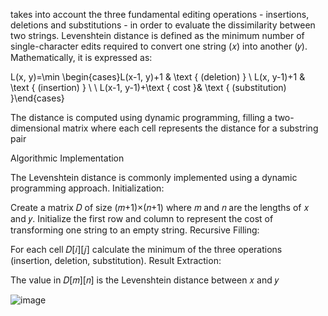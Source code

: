 takes into account the three fundamental editing operations - insertions, deletions and substitutions - in order to evaluate the dissimilarity between two strings.
Levenshtein distance is defined as the minimum number of single-character edits required to convert one string (𝑥) into another (𝑦). Mathematically, it is expressed as:


L(x, y)=\min \begin{cases}L(x-1, y)+1 & \text { (deletion) } \\ L(x, y-1)+1 & \text { (insertion) } \\  \ L(x-1, y-1)+\text { cost }& \text { (substitution) }\end{cases}

The distance is computed using dynamic programming, filling a two-dimensional matrix where each cell represents the distance for a substring pair






Algorithmic Implementation

The Levenshtein distance is commonly implemented using a dynamic programming approach.
Initialization:

Create a matrix 𝐷 of size (𝑚+1)×(𝑛+1) where 𝑚 and 𝑛 are the lengths of 𝑥 and 𝑦.
Initialize the first row and column to represent the cost of transforming one string to an empty string.
Recursive Filling:

For each cell 
𝐷[𝑖][𝑗] calculate the minimum of the three operations (insertion, deletion, substitution).
Result Extraction:

The value in 
𝐷[𝑚][𝑛] is the Levenshtein distance between 𝑥 and 𝑦



![image](https://github.com/user-attachments/assets/b7eb0dae-da06-4cd6-8a04-4ced7b94810e)


